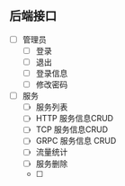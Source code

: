 ## 后端接口

- [ ] 管理员
    - [ ] 登录
    - [ ] 退出
    - [ ] 登录信息
    - [ ] 修改密码
- [ ] 服务
    - [ ] 服务列表
    - [ ] HTTP 服务信息CRUD
    - [ ] TCP 服务信息CRUD
    - [ ] GRPC 服务信息 CRUD
    - [ ] 流量统计
    - [ ] 服务删除
    - [ ] 
